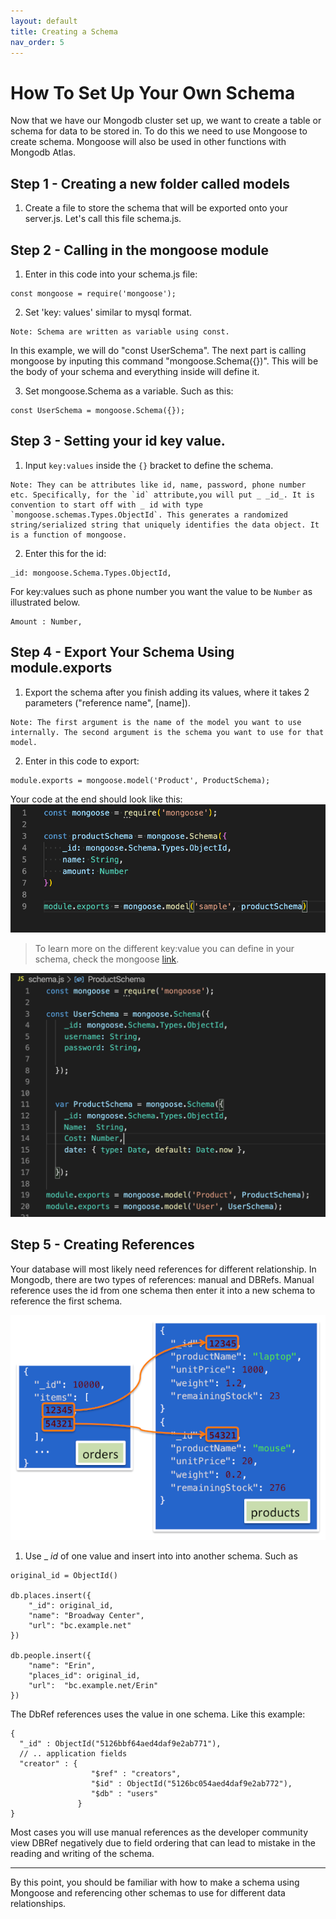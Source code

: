 ```yaml
---
layout: default
title: Creating a Schema
nav_order: 5
---
```


# How To Set Up Your Own Schema

Now that we have our Mongodb cluster set up, we want to create a table or schema for data to be stored in.
To do this we need to use Mongoose to create schema. Mongoose will also be used in other functions with Mongodb Atlas.

## Step 1 - Creating a new folder called models

1. Create a file to store the schema that will be exported onto your server.js. Let's call this file schema.js.

## Step 2 - Calling in the mongoose module
1. Enter in this code into your schema.js file:
```
const mongoose = require('mongoose');
```
2. Set 'key: values' similar to mysql format. 

```
Note: Schema are written as variable using const. 
```

In this example, we will do "const UserSchema". The next part is calling mongoose by inputing this command "mongoose.Schema({})". This will be the body of your schema and everything inside will define it. 

3. Set mongoose.Schema as a variable. Such as this:

```
const UserSchema = mongoose.Schema({});
```

## Step 3 - Setting your id key value.

1. Input `key:values` inside the `{}` bracket to define the schema. 
```
Note: They can be attributes like id, name, password, phone number etc. Specifically, for the `id` attribute,you will put _ _id_. It is convention to start off with _ id with type `mongoose.schemas.Types.ObjectId`. This generates a randomized string/serialized string that uniquely identifies the data object. It is a function of mongoose.
```
2. Enter this for the id:

```
_id: mongoose.Schema.Types.ObjectId,
```
For key:values such as phone number you want the value to be `Number` as illustrated below.

```
Amount : Number,
```

## Step 4 - Export Your Schema Using module.exports

1. Export the schema after you finish adding its values, where it takes 2 parameters ("reference name", [name]). 

```
Note: The first argument is the name of the model you want to use internally. The second argument is the schema you want to use for that model.
```
2. Enter in this code to export:
```
module.exports = mongoose.model('Product', ProductSchema);
```

Your code at the end should look like this: 
![mongoschema](https://github.com/eswong610/user-guide-docs/blob/gh-pages/docs/mongoschema.png?raw=true)


>To learn more on the different key:value you can define in your schema, check the mongoose [link](https://mongoosejs.com/docs/guide.html).

![mongo](https://github.com/eswong610/user-guide-docs/blob/gh-pages/assets/images/schemajs.png?raw=true)


## Step 5 - Creating References

Your database will most likely need references for different relationship. In Mongodb, there are two types of references: manual and DBRefs. Manual reference uses the id from one schema then enter it into a new schema to reference the first schema.

![reference](https://github.com/eswong610/user-guide-docs/blob/gh-pages/assets/images/reference.png?raw=true)

1. Use _ _id_ of one value and insert into into another schema. Such as

```
original_id = ObjectId()

db.places.insert({
    "_id": original_id,
    "name": "Broadway Center",
    "url": "bc.example.net"
})

db.people.insert({
    "name": "Erin",
    "places_id": original_id,
    "url":  "bc.example.net/Erin"
})
```

The DbRef references uses the value in one schema. Like this example:

```
{
  "_id" : ObjectId("5126bbf64aed4daf9e2ab771"),
  // .. application fields
  "creator" : {
                  "$ref" : "creators",
                  "$id" : ObjectId("5126bc054aed4daf9e2ab772"),
                  "$db" : "users"
               }
}
```

Most cases you will use manual references as the developer community view DBRef negatively due to field ordering that can lead to mistake in the reading and writing of the schema.

--- 

By this point, you should be familiar with how to make a schema using Mongoose and referencing other schemas to use for different data relationships. 

